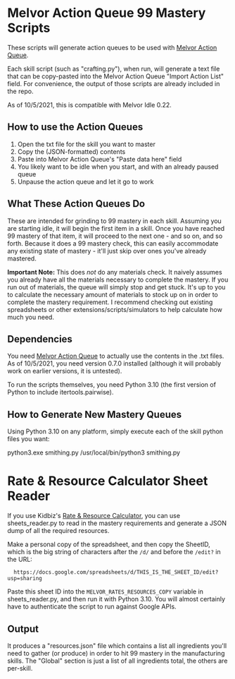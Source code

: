 # Melvor Action Queue 99 Mastery Scripts

These scripts will generate action queues to be used with [Melvor Action Queue](https://greasyfork.org/en/scripts/412689-melvor-action-queue).

Each skill script (such as "crafting.py"), when run, will generate a text file that can be copy-pasted into the Melvor Action Queue "Import Action List" field. For convenience, the output of those scripts are already included in the repo.

As of 10/5/2021, this is compatible with Melvor Idle 0.22.

## How to use the Action Queues
1. Open the txt file for the skill you want to master
2. Copy the (JSON-formatted) contents
3. Paste into Melvor Action Queue's "Paste data here" field
4. You likely want to be idle when you start, and with an already paused queue
5. Unpause the action queue and let it go to work

## What These Action Queues Do
These are intended for grinding to 99 mastery in each skill. Assuming you are starting idle, it will begin the first item in a skill. Once you have reached 99 mastery of that item, it will proceed to the next one - and so on, and so forth. Because it does a 99 mastery check, this can easily accommodate any existing state of mastery - it'll just skip over ones you've already mastered.

**Important Note:** This does _not_ do any materials check. It naively assumes you already have all the materials necessary to complete the mastery. If you run out of materials, the queue will simply stop and get stuck. It's up to you to calculate the necessary amount of materials to stock up on in order to complete the mastery requirement. I recommend checking out existing spreadsheets or other extensions/scripts/simulators to help calculate how much you need.

## Dependencies
You need [Melvor Action Queue](https://greasyfork.org/en/scripts/412689-melvor-action-queue) to actually use the contents in the .txt files. As of 10/5/2021, you need version 0.7.0 installed (although it will probably work on earlier versions, it is untested).

To run the scripts themselves, you need Python 3.10 (the first version of Python to include itertools.pairwise).

## How to Generate New Mastery Queues
Using Python 3.10 on any platform, simply execute each of the skill python files you want:

  python3.exe smithing.py
  /usr/local/bin/python3 smithing.py

# Rate & Resource Calculator Sheet Reader
If you use Kidbiz's [Rate & Resource Calculator](https://docs.google.com/spreadsheets/d/1iOafXHZponuxGm-p95sHLGQpanVtetCnL8h9kjFFX18/edit?usp=sharing), you can use sheets_reader.py to read in the mastery requirements and generate a JSON dump of all the required resources.

Make a personal copy of the spreadsheet, and then copy the SheetID, which is the big string of characters after the `/d/` and before the `/edit?` in the URL:
```
  https://docs.google.com/spreadsheets/d/THIS_IS_THE_SHEET_ID/edit?usp=sharing
```

Paste this sheet ID into the `MELVOR_RATES_RESOURCES_COPY` variable in sheets_reader.py, and then run it with Python 3.10. You will almost certainly have to authenticate the script to run against Google APIs.

## Output
It produces a "resources.json" file which contains a list all ingredients you'll need to gather (or produce) in order to hit 99 mastery in the manufacturing skills. The "Global" section is just a list of all ingredients total, the others are per-skill.